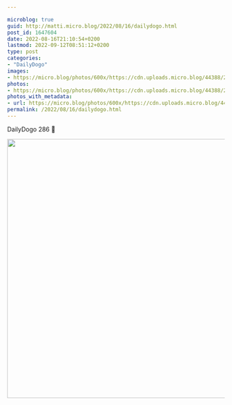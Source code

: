 ```yaml
---

microblog: true
guid: http://matti.micro.blog/2022/08/16/dailydogo.html
post_id: 1647604
date: 2022-08-16T21:10:54+0200
lastmod: 2022-09-12T08:51:12+0200
type: post
categories:
- "DailyDogo"
images:
- https://micro.blog/photos/600x/https://cdn.uploads.micro.blog/44388/2022/9a87290c9f.jpg
photos:
- https://micro.blog/photos/600x/https://cdn.uploads.micro.blog/44388/2022/9a87290c9f.jpg
photos_with_metadata:
- url: https://micro.blog/photos/600x/https://cdn.uploads.micro.blog/44388/2022/9a87290c9f.jpg
permalink: /2022/08/16/dailydogo.html
---
```

DailyDogo 286 🐶

<img src="/media/uploads/2022/9a87290c9f.jpg" width="600" height="600" alt="" />
